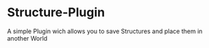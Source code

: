 # Structure-Plugin
A simple Plugin wich allows you to save Structures and place them in another World 
